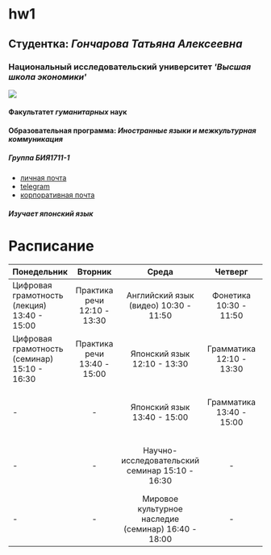 # hw1
## **Студентка**: _Гончарова Татьяна Алексеевна_
### **Национальный исследовательский университет** _'Высшая школа экономики'_
![](http://abali.ru/wp-content/uploads/2013/06/emblema_vysshej_shkoly_jekonomik_vshje.png)
#### **Факультатет _гуманитарных_ наук**
#### **Образовательная программа**: _Иностранные языки и межкультурная коммуникация_
##### **Группа БИЯ1711-1**
+ [личная почта](mailto:tatiana_gon@mail.ru)
+ [telegram](https://t.me/varenieizroz)
+ [корпоративная почта](mailto:tagoncharova_2@edu.hse.ru)
##### **Изучает _японский_ язык**
# Расписание
Понедельник|Вторник|Среда|Четверг|Пятница|Суббота
---|:---:|:---:|:---:|:---:|:---:
Цифровая грамотность (лекция) 13:40 - 15:00|Практика речи 12:10 - 13:30|Английский язык (видео) 10:30 - 11:50|Фонетика 10:30 - 11:50|Практика речи 10:30 - 11:50|Японский язык (через раз) 13:40 - 15:00
Цифровая грамотность (семинар) 15:10 - 16:30|Практика речи 13:40 - 15:00|Японский язык 12:10 - 13:30|Грамматика 12:10 - 13:30|История и культура Великобритании (семинар) 12:10 - 13:30|Латинский язык 15:10 - 16:30
-|-|Японский язык 13:40 - 15:00|Грамматика 13:40 - 15:00|Мировое культурное наследие (лекция) 15:10 - 16:30|-
-|-|Научно-исследовательский семинар 15:10 - 16:30|-|История и культура Великобритании (лекция) 16:40 - 18:00|-
-|-|Мировое культурное наследие (семинар) 16:40 - 18:00|-|-|-
